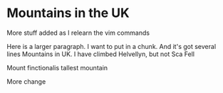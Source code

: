 Mountains in the UK
===================

More stuff added as I relearn the vim commands

Here is a larger paragraph. I want to put in a chunk.
And it's got several lines
Mountains in UK. I have climbed Helvellyn, but not Sca Fell

Mount finctionalis tallest mountain

More change


